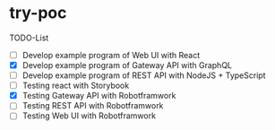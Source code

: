 # try-poc

TODO-List
* [ ] Develop example program of Web UI with React
* [x] Develop example program of Gateway API with GraphQL
* [ ] Develop example program of REST API with NodeJS + TypeScript
* [ ] Testing react with Storybook
* [x] Testing Gateway API with Robotframwork
* [ ] Testing REST API with Robotframwork
* [ ] Testing Web UI with Robotframwork
